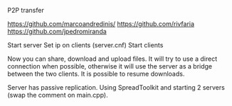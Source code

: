 P2P transfer

https://github.com/marcoandredinis/
https://github.com/rivfaria
https://github.com/jpedromiranda

Start server
Set ip on clients (server.cnf)
Start clients

Now you can share, download and upload files.
It will try to use a direct connection when possible, otherwise it will use the server as a bridge between the two clients.
It is possible to resume downloads.

Server has passive replication. Using SpreadToolkit and starting 2 servers (swap the comment on main.cpp).
